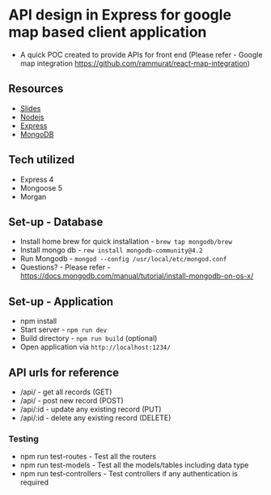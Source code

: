 # API design in Express for google map based client application
* A quick POC created to provide APIs for front end (Please refer - Google map integration https://github.com/rammurat/react-map-integration)

## Resources
* [Slides](https://slides.com/scotups/api-design-in-node-with-express-v3/)
* [Nodejs](https://nodejs.org/en/)
* [Express](https://expressjs.com/)
* [MongoDB](https://www.mongodb.com/)

## Tech utilized
* Express 4
* Mongoose 5 
* Morgan


## Set-up - Database
* Install home brew for quick installation - `brew tap mongodb/brew`
* Install mongo db - `rew install mongodb-community@4.2`
* Run Mongodb - `mongod --config /usr/local/etc/mongod.conf`
* Questions? - Please refer - https://docs.mongodb.com/manual/tutorial/install-mongodb-on-os-x/


## Set-up - Application
* npm install
* Start server - `npm run dev`
* Build directory - `npm run build` (optional)
* Open application via `http://localhost:1234/`


## API urls for reference
* /api/ - get all records (GET)
* /api/ - post new record (POST)
* /api/:id - update any existing record (PUT)
* /api/:id - delete any existing record (DELETE)

### Testing
* npm run test-routes - Test all the routers 
* npm run test-models - Test all the models/tables including data type
* npm run test-controllers - Test controllers if any authentication is required 
